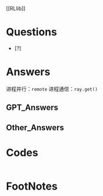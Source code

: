 [[RLlib]]

# Questions

- [?] 


# Answers

进程并行：`remote`
进程通信：`ray.get()` 



## GPT_Answers


## Other_Answers


# Codes

```python

```


# FootNotes

